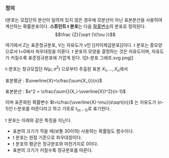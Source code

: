 ### 정의
t분포는 모집단의 분산이 알려져 있지 않은 경우에 모분산이 아닌 표본분산을 사용하여 계산하는 확률분포이다.
**스튜던트 t 분포**는 다음 [확률변수](https://ko.wikipedia.org/wiki/%ED%99%95%EB%A5%A0%EB%B3%80%EC%88%98 "확률변수")의 분포로 정의된다.
$$\frac {Z}{\sqrt {V/\nu }}$$

여기에서 Z는 표준정규분포, V는 자유도가 $\nu$인 [[카이제곱분포]]이다.
t 분포는 종모양으로서 t=0에서 좌우대칭을 이룬다. t 분포의 모양을 결정하는 것은 자유도이며, 자유도가 커질수록 표준정규분포에 가깝게 된다.
![[t-분포 그래프.svg.png]]

t-분포는 정규모집단 $N(\mu, \sigma^2)$ 으로부터 추출된 표본 $X_1, ..., X_n$에서

표본평균 : $\overline{X}=\cfrac{\sum{X_i}}{n}$

표본분산 : $s^2 = \cfrac{\sum{}(X_i-\overline{X})^2}{n-1}$

이며 표준화된 확률변수 $t=\cfrac{\overline{X}-\mu}{s\sqrt{n}}$ 는 자유도가 (n-1)인 t-분포를 따른다라고 하고 기호로 $t_{(n-1)}$로 표기한다.

t 분포는 아래와 같은 특징을 지닌다. 
* 표본의 크기가 작을 때(보통 30이하) 사용하는 확률밀도 함수이다. 
* t 분포는 원점 기준으로 좌우대칭이다.
* t 분포의 평균은 정규분포와 마찬가지로 0이다.
* 표본의 크기가 커질수록 정규분포를 따른다. 